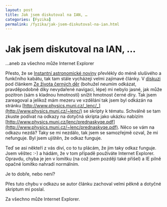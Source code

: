 ```yaml
---
layout: post
title: Jak jsem diskutoval na IAN, …
categories: [Fyzika]
permalink: /fyzika/jak-jsem-diskutoval-na-ian.html
---
```

# Jak jsem diskutoval na IAN, …

…aneb za všechno může Internet Explorer

Přesto, že se [Instantní astronomické noviny](http://ian.astronomy.cz/) převlékly do méně slušivého a funkčního kabátu, tak tam stále vycházejí velmi zajímavé články. V [diskuzi](http://ian.astronomy.cz/comm.php?id=914) pod článkem [Ze života černých děr](http://ian.astronomy.cz/archive_obsah.php?no=474#cl914) (bohužel neumím odkázat, pravděpodobně díky nevydařené navigaci, lépe) mi nebylo jasné, jak může pozitron (sám s kladnou hmotností) snížit hmotnost černé díry. Tak jsem zareagoval a jelikož mám mezeru ve vzdělání tak jsem byl odkázán na stránku [http://www.physics.muni.cz/_lenc/_](http://www.physics.muni.cz/~lenc/) se skripty k tématu. Schválně se tam zkuste podívat na odkazy na dotyčná skripta jako ukázku nabízím [http://www.physics.muni.cz/lenc/prednaskyqe.pdf](http://www.physics.muni.cz/~lenc/prednaskyqe.pdf). Něco se vám na odkazu nezdá? Taky se mi nezdálo, tak jsem se samozřejmě ozval, že mi nefunguje. Byl jsem ujištěn, že odkaz funguje.

Teď se asi někteří z vás diví, co to tu plácám, že jim taky odkaz funguje. Jsem věštec :-) a hádám, že v tom případě používáte Internet Explorer. Opravdu, chyba je jen v lomítku (na což jsem později také přišel) a IE pilně opačné lomítko nahradí normálním.

Je to dobře, nebo není?

Přes tuto chybu v odkazu se autor článku zachoval velmi pěkně a dotyčné skriptum mi poslal.

Za všechno může Internet Explorer.

